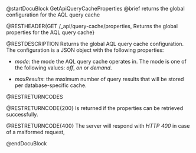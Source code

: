 
@startDocuBlock GetApiQueryCacheProperties
@brief returns the global configuration for the AQL query cache

@RESTHEADER{GET /_api/query-cache/properties, Returns the global properties for the AQL query cache}

@RESTDESCRIPTION
Returns the global AQL query cache configuration. The configuration is a
JSON object with the following properties:

- *mode*: the mode the AQL query cache operates in. The mode is one of the following
  values: *off*, *on* or *demand*.

- *maxResults*: the maximum number of query results that will be stored per database-specific
  cache.

@RESTRETURNCODES

@RESTRETURNCODE{200}
Is returned if the properties can be retrieved successfully.

@RESTRETURNCODE{400}
The server will respond with *HTTP 400* in case of a malformed request,

@endDocuBlock

